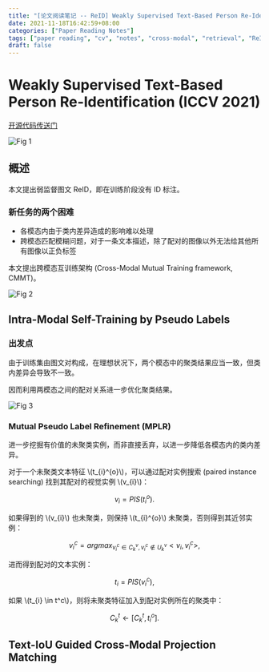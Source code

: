```yaml
---
title: "[论文阅读笔记 -- ReID] Weakly Supervised Text-Based Person Re-Identification (ICCV 2021)"
date: 2021-11-18T16:42:59+08:00
categories: ["Paper Reading Notes"]
tags: ["paper reading", "cv", "notes", "cross-modal", "retrieval", "ReID"]
draft: false
---
```


# Weakly Supervised Text-Based Person Re-Identification (ICCV 2021)

[开源代码传送门](https://github.com/X-BrainLab/WS_Text-ReID)

![Fig 1](/images/2021/PRN118/1.png)

## 概述

本文提出弱监督图文 ReID，即在训练阶段没有 ID 标注。  

### 新任务的两个困难
+ 各模态内由于类内差异造成的影响难以处理
+ 跨模态匹配模糊问题，对于一条文本描述，除了配对的图像以外无法给其他所有图像以正负标签

本文提出跨模态互训练架构 (Cross-Modal Mutual Training framework, CMMT)。  

![Fig 2](/images/2021/PRN118/2.png)

## Intra-Modal Self-Training by Pseudo Labels

### 出发点
由于训练集由图文对构成，在理想状况下，两个模态中的聚类结果应当一致，但类内差异会导致不一致。  

因而利用两模态之间的配对关系进一步优化聚类结果。  

![Fig 3](/images/2021/PRN118/3.png)

### Mutual Pseudo Label Refinement (MPLR)

进一步挖掘有价值的未聚类实例，而非直接丢弃，以进一步降低各模态内的类内差异。  

对于一个未聚类文本特征 \\(t_{i}^{o}\\)，可以通过配对实例搜索 (paired instance searching) 找到其配对的视觉实例 \\(v_{i}\\)：  

$$v_{i} = PIS(t_{i}^{o}).$$

如果得到的 \\(v_{i}\\) 也未聚类，则保持 \\(t_{i}^{o}\\) 未聚类，否则得到其近邻实例：  

$$v_{i}^c = arg max_{v_{i}^{c} \in C_{k}^{v}, v_{i}^{c} \notin U_{k}^{v}} <v_i, v_{i}^{c}>,$$

进而得到配对的文本实例：  

$$t_{i} = PIS(v_{i}^{c}),$$

如果 \\(t_{i} \in t^c\\)，则将未聚类特征加入到配对实例所在的聚类中：  

$$C_{k}^{t} \leftarrow [C_{k}^{t}, t_{i}^{o}].$$

## Text-IoU Guided Cross-Modal Projection Matching
